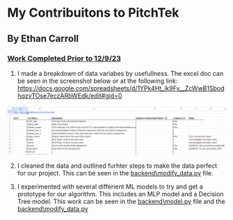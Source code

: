 # My Contribuitons to PitchTek
## By Ethan Carroll




### <ins>Work Completed Prior to 12/9/23
1. I made a breakdown of data variabes by usefullness. The excel doc can be seen in the screenshot below or at the following link: https://docs.google.com/spreadsheets/d/1YPk4Ht_ik9Fv__ZcWwB1SbodhqzvTOse7eczARbWEdk/edit#gid=0

![Featrue Breakdown](images_for_ethans_read_me\feature_breakdown.png)   


2. I cleaned the data and outlined furhter steps to make the data perfect for our project. This can be seen in the <ins>backend\modify_data.py</ins> file.

3. I experimented with several differient ML models to try and get a prototype for our algorithm. This includes an MLP model and a Decision Tree model. This work can be seen in the <ins>backend\model.py</ins> file and the <ins>backend\modify_data.py</ins>